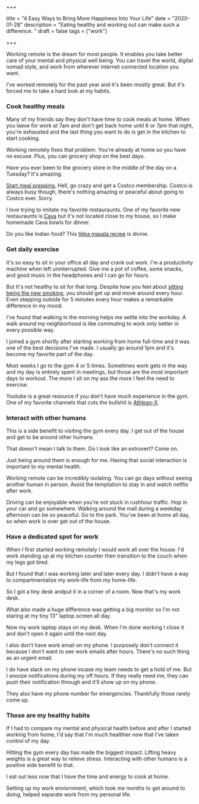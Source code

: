 +++

title = "4 Easy Ways to Bring More Happiness Into Your Life"
date = "2020-01-28"
description = "Eating healthy and working out can make such a difference. "
draft = false
tags = ["work"]

+++

Working remote is the dream for most people. It enables you take better care of your mental and physical well being. You can travel the world, digital nomad style, and work from wherever internet connected location you want. 

I've worked remotely for the past year and it's been mostly great. But it's forced me to take a hard look at my habits. 

### Cook healthy meals

Many of my friends say they don't have time to cook meals at home. When you laeve for work at 7am and don't get back home until 6 or 7pm that night, you're exhausted and the last thing you want to do is get in the kitchen to start cooking. 

Working remotely fixes that problem. You're already at home so you have no excuse. Plus, you can grocery shop on the best days. 

Have you ever been to the grocery store in the middle of the day on a Tuesday? It's amazing.

[Start meal prepping.](https://www.budgetbytes.com/meal-prep-101-a-beginners-guide/) Hell, go crazy and get a Costco membership. Costco is always busy though, there's nothing amazing or peaceful about going to Costco ever. Sorry. 

I love trying to imitate my favorite restauraunts. One of my favorite new restauraunts is [Cava](https://cava.com/) but it's not located close to my house, so I make homemade Cava bowls for dinner. 

Do you like Indian food? This [tikka masala recipe](https://www.allrecipes.com/recipe/228293/curry-stand-chicken-tikka-masala-sauce/) is divine. 

### Get daily exercise

It's so easy to sit in your office all day and crank out work. I'm a productivity machine when left uninterrupted. Give me a pot of coffee, some snacks, and good music in the headphones and I can go for hours.

But It's not healthy to sit for that long. Despite how you feel about [sitting being the new smoking](https://hvmn.com/blog/nutrition/is-sitting-really-the-new-smoking), you should get up and move around every hour. Even stepping outside for 5 minutes every hour makes a remarkable difference in my mood. 

I've found that walking in the morning helps me settle into the workday. A walk around my neighborhood is like commuting to work only better in every possible way. 

I joined a gym shortly after starting working from home full-time and it was one of the best decisions I've made. I usually go around 1pm and it's become my favorite part of the day.

Most weeks I go to the gym 4 or 5 times. Sometimes work gets in the way and my day is entirely spent in meetings, but those are the most important days to workout. The more I sit on my ass the more I feel the need to exercise. 

Youtube is a great resource if you don't have much experience in the gym. One of my favorite channels that cuts the bullshit is [Athlean-X](https://www.youtube.com/watch?v=R6gZoAzAhCg).

### Interact with other humans

This is a side benefit to visiting the gym every day. I get out of the house and get to be around other humans.

That doesn't mean I talk to them. Do I look like an extrovert? Come on. 

Just being around them is enough for me. Having that social interaction is important to my mental health. 

Working remote can be incredibly isolating. You can go days without seeing another human in person. Avoid the temptation to stay in and watch netflix after work.

Driving can be enjoyable when you're not stuck in rushhour traffic. Hop in your car and go somewhere.  Walking around the mall during a weekday afternoon can be so peaceful. Go to the park. You've been at home all day, so when work is over get out of the house. 

### Have a dedicated spot for work

When I first started working remotely I would work all over the house. I'd work standing up at my kitchen counter then transition to the couch when my legs got tired. 

But I found that I was working later and later every day. I didn't have a way to compartmentalize my work-life from my home-life.

So I got a tiny desk andput it in a corner of a room. Now that's my work desk.

What also made a huge difference was getting a big monitor so I'm not staring at my tiny 13" laptop screen all day.

Now my work laptop stays on my desk. When I'm done working I close it and don't open it again until the next day. 

I also don't have work email on my phone. I purposely don't connect it because I don't want to see work emails after hours. There's no such thing as an urgent email. 

I do have slack on my phone incase my team needs to get a hold of me. But I snooze notifications during my off hours. If they really need me, they can push their notification through and it'll show up on my phone.

They also have my phone number for emergencies. Thankfully those rarely come up. 

### Those are my healthy habits

If I had to compare my mental and physical health before and after I started working from home, I'd say that I'm much healthier now that I've taken control of my day.

Hitting the gym every day has made the biggest impact. Lifting heavy weights is a great way to relieve stress. Interacting with other humans is a positive side benefit to that.

I eat out less now that I have the time and energy to cook at home. 

Setting up my work enviornment, which took me months to get around to doing, helped separate work from my personal life. 